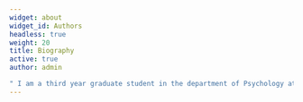 ```yaml
---
widget: about
widget_id: Authors
headless: true
weight: 20
title: Biography
active: true
author: admin

" I am a third year graduate student in the department of Psychology at the University of Florida in the Behavioral and Cognitive Neuroscience program."
---
```

